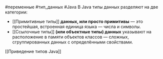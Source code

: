 #переменные #тип_данных #Java 
В Java типы данных разделяют на две категории:

- [[Примитивные типы]] **данных, или просто примитивы** — это простейшая, встроенная единица языка — числа и символы.
- [[Ссылочные типы]] **(или объектные типы) данных** указывают на расположение в памяти объектов классов — сложных, сгруппированных данных с определёнными свойствами.

 [[Приведение типов Java]]